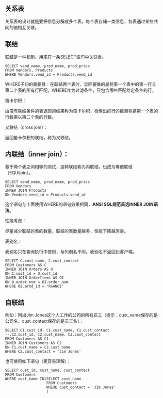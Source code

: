 ## 关系表

关系表的设计就是要把信息分解成多个表，每个表存储一类信息，各表通过某些共同的值相互关联。

## 联结

联结是一种机制，用来在一条SELECT语句中关联表。

```
SELECT vend_name, prod_name, prod_price
FROM Vendors, Products
WHERE Vendors.vend_id = Products.vend_id
```

WHERE子句的重要性：在联结两个表时，实际要做的是将第一个表中的第一行与第二个表的所有行匹配，WHERE作为过滤条件，只包含哪些匹配给定条件的行。

笛卡尔积：

由没有联结条件的表返回的结果称为笛卡尔积，检索出的行的数目将是第一个表的行数乘以第二个表的行数。

叉联结（cross join）：

返回笛卡尔积的联结，称为叉联结。

## 内联结（inner join）：

基于两个表之间相等的测试，这种联结称为内联结，也成为等值联结（EQUIjoin）。

```
SELECT vend_name, prod_name, prod_price
FROM Vendors
INNER JOIN Products
ON Vendors.vend_id = Products.vend_id
```

这个语句与上面使用WHERE的语句效果相同，**ANSI SQL规范首选INNER JOIN语法**。

性能考虑：

尽量减少联结的表的数量，联结的表数量越多，性能下降越厉害。

表别名：

表别名只在查询执行中使用，与列别名不同，表别名不返回到客户端。

```
SELECT C.cust_name, C.cust_contact
FROM Customers AS C
INNER JOIN Orders AS O
ON C.cust_id = O.cust_id
INNER JOIN OrderItems AS OI
ON O.order_num = OI.order_num
WHERE OI.prod_id = 'RGAN01'
```

## 自联结

例如：列出Jim Jones这个人工作的公司的所有员工（提示：cust\_name保存的是公司名，cust\_contact保存的是员工名）：

```
SELECT C1.cust_id, C1.cust_name, C1.cust_contact
--,C2.cust_id, C2.cust_name, C2.cust_contact
FROM Customers AS C1
INNER JOIN Customers AS C2
ON C1.cust_name = C2.cust_name
WHERE C2.cust_contact = 'Jim Jones'
```

也可使用如下语句（更容易理解）：

```
SELECT cust_id, cust_name, cust_contact
FROM Customers
WHERE cust_name IN(SELECT cust_name
				   FROM Customers
				   WHERE cust_contact = 'Jim Jones'
				   )
```




